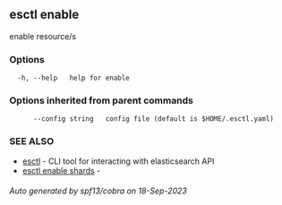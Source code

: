 ## esctl enable

enable resource/s

### Options

```
  -h, --help   help for enable
```

### Options inherited from parent commands

```
      --config string   config file (default is $HOME/.esctl.yaml)
```

### SEE ALSO

* [esctl](esctl.md)	 - CLI tool for interacting with elasticsearch API
* [esctl enable shards](esctl_enable_shards.md)	 - 

###### Auto generated by spf13/cobra on 18-Sep-2023
